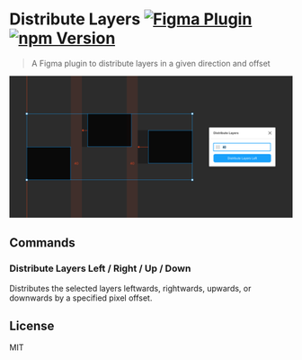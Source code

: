 # Distribute Layers [![Figma Plugin](https://img.shields.io/badge/figma-plugin-1BC47D.svg)](https://www.figma.com/c/plugin/767379264700569551/Distribute-Layers) [![npm Version](https://img.shields.io/npm/v/figma-distribute-layers.svg)](https://www.npmjs.com/package/figma-distribute-layers)

> A Figma plugin to distribute layers in a given direction and offset

[![Distribute Layers](media/cover.png)](https://www.figma.com/c/plugin/767379264700569551/Distribute-Layers)

## Commands

### Distribute Layers Left / Right / Up / Down

Distributes the selected layers leftwards, rightwards, upwards, or downwards by a specified pixel offset.

## License

MIT
